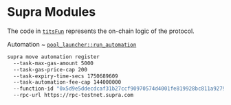 # Supra Modules

The code in [`titsFun`](./titsFun) represents the on-chain logic of the protocol.

Automation ~ [`pool_launcher::run_automation`](./titsFun/sources/automations/pool_launcher.move#L9)

```sh
supra move automation register 
  --task-max-gas-amount 5000 
  --task-gas-price-cap 200 
  --task-expiry-time-secs 1750689609 
  --task-automation-fee-cap 144000000 
  --function-id "0x5d9e5ddecdcaf31b27ccf90970574d4001fe819928bc811a9279347fc769ffb8::pool_launcher::run_automation"  
  --rpc-url https://rpc-testnet.supra.com
```